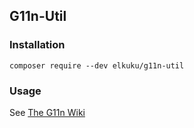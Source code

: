 ## G11n-Util

### Installation

    composer require --dev elkuku/g11n-util
    
### Usage

See [The G11n Wiki](https://github.com/elkuku/g11n/wiki)
